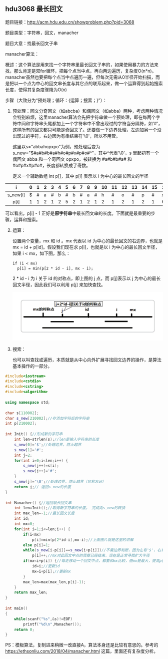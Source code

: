 ## hdu3068 最长回文

题目链接：http://acm.hdu.edu.cn/showproblem.php?pid=3068

题目类型：字符串，回文，manacher

题目大意：找最长回文子串

manacher算法：

  概述：这个算法是用来找一个字符串里最长回文子串的，如果使用暴力的方法来找，那么肯定是双for循环，把每个点当中点，再向两边遍历，复杂度O(n*n)。manacher虽然也要把每个点当中点遍历一遍，但每次无需从0半径开始扫描，而是把以一个点为中心的回文串长度与其它点的联系起来，做一个运算得到起始搜索长度，使得其复杂度骤降为O(n)
  
  步骤（大致分为“预处理；循环：{运算；搜索；}”）：
  
  1. 预处理：回文分奇回文（如abcba）和偶回文（如abba）两种，考虑两种情况会特别麻烦，这里manacher算法会先把字符串做一个预处理，即在每两个字符中间和字符串头尾都加上一个字符串中不曾出现过的字符当分隔符，如'#'，这样所有的回文都只可能是奇回文了。还要做一下边界处理，左边加另一个没出现过的字符，右边因为有串结束符'\0'，所以不用管。
       
     这里以s="abbahopxpo"为例，预处理后变为s_new="$#a#b#b#a#h#o#p#x#p#o#^"，其中^代表'\0'，s 里起初有一个偶回文 abba 和一个奇回文 opxpo，被转换为 #a#b#b#a# 和 #o#p#x#p#o#，长度都转换成了奇数。
     
     定义一个辅助数组 int p[]，其中 p[i] 表示以 i 为中心的最长回文的半径
     
  |i|0|1|2|3|4|5|6|7|8|9|10|11|12|13|14|15|16|17|18|19|20|21|22|
  |:----:|----|----|----|----|----|----|----|----|----|----|----|----|----|----|----|----|----|----|----|----|----|----|----|
  |s_new[i]|$|#|a|#|b|#|b|#|a|#|h|#|o|#|p|#|x|#|p|#|o|#|^|
  |p[i]|1|1|2|1|2|5|2|1|2|1|2|1|2|1|2|1|6|1|2|1|2|1|1|
  
  可以看出，p[i] - 1 正好是**原字符串**中最长回文串的长度。下面就是最重要的步骤，运算和搜索。
    
  2. 运算：
    
     设置两个变量，mx 和 id 。mx 代表以 id 为中心的最长回文的右边界，也就是 mx = id + p[id]。假设我们现在求 p[i]，也就是以 i 为中心的最长回文半径，如果 i < mx，如下图，那么：

         if (i < mx)  
           p[i] = min(p[2 * id - i], mx - i);

     2 * id - i 为 i 关于 id 的对称点，即上图的 j 点，而 p[j]表示以 j 为中心的最长回文半径，因此我们可以利用 p[j] 来加快查找。
     
     ![](assets/img/manacher原理/20180403_02.png)
     
  3. 搜索：
     
     也可以叫查找或遍历，本质就是从中心向外扩展寻找回文边界的操作，是算法基本操作的一部分。

```c++
#include<iostream>
#include<cstdio>
#include<cstring>
#include<algorithm>

using namespace std;

char s[110002];
char s_new[210002];//存添加字符后的字符串 
int p[210002];

int Init() {//形成新的字符串 
    int len=strlen(s);//len是输入字符串的长度
    s_new[0]='$';//处理边界，防止越界 
    s_new[1]='#';
    int j=2; 
    for(int i=0;i<len;i++) {
        s_new[j++]=s[i];
        s_new[j++]='#';
    } 
    s_new[j]='\0';//处理边界，防止越界（容易忘记） 
    return j;// 返回s_new的长度 
}

int Manacher() {//返回最长回文串 
    int len=Init();//取得新字符串的长度， 完成向s_new的转换
    int max_len=-1;//最长回文长度
    int id;
    int mx=0;
    for(int i=1;i<=len;i++) {
        if(i<mx)
            p[i]=min(p[2*id-i],mx-i);//上面图片就是这里的讲解 
        else p[i]=1;
        while(s_new[i-p[i]]==s_new[i+p[i]])//不需边界判断，因为左有'$'，右有'\0'标记；
            p[i]++;//mx对此回文中点的贡献已经结束，现在是正常寻找扩大半径
        if(mx<i+p[i]) {//每走移动一个回文中点，都要和mx比较，使mx是最大，提高p[i]=min(p[2*id-i],mx-i)效率 
            id=i;//更新id 
            mx=i+p[i];//更新mx 
        }
        max_len=max(max_len,p[i]-1); 
    } 
    return max_len; 
}
 
int main()
{
    while(scanf("%s",&s)!=EOF)
        printf("%d\n",Manacher());
    return 0;
}
```

PS：模板算法，复制进来稍微一改直接A，算法本身还是比较有意思的。参考的 https://ethsonliu.com/2018/04/manacher.html 这篇，里面还有复杂度分析。
